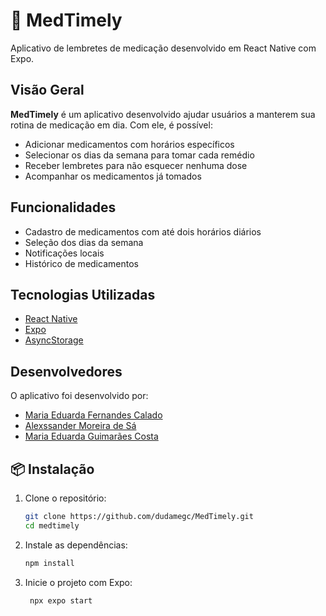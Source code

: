 # 💊 MedTimely

 Aplicativo de lembretes de medicação desenvolvido em React Native com Expo.

## Visão Geral

**MedTimely** é um aplicativo desenvolvido ajudar usuários a manterem sua rotina de medicação em dia. Com ele, é possível:

- Adicionar medicamentos com horários específicos
- Selecionar os dias da semana para tomar cada remédio
- Receber lembretes para não esquecer nenhuma dose
- Acompanhar os medicamentos já tomados

## Funcionalidades

- Cadastro de medicamentos com até dois horários diários
- Seleção dos dias da semana
- Notificações locais
- Histórico de medicamentos

## Tecnologias Utilizadas

- [React Native](https://reactnative.dev/)
- [Expo](https://expo.dev/)
- [AsyncStorage](https://react-native-async-storage.github.io/async-storage/)

## Desenvolvedores
  O aplicativo foi desenvolvido por:
- [Maria Eduarda Fernandes Calado](https://github.com/Maria-Eduarda-19)
- [Alexssander Moreira de Sá](https://github.com/Alex-361)
- [Maria Eduarda Guimarães Costa](https://github.com/dudamegc)

## 📦 Instalação

1. Clone o repositório:
   ```bash
   git clone https://github.com/dudamegc/MedTimely.git
   cd medtimely
2. Instale as dependências:
   ```bash
   npm install
3. Inicie o projeto com Expo:
   ```bash
    npx expo start

